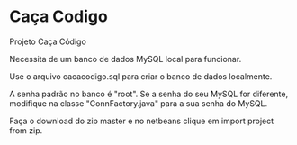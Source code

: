 # Caça Codigo
Projeto Caça Código


Necessita de um banco de dados MySQL local para funcionar.

Use o arquivo cacacodigo.sql para criar o banco de dados localmente.

A senha padrão no banco é "root". Se a senha do seu MySQL for diferente, modifique na classe "ConnFactory.java" para a sua senha do MySQL.

Faça o download do zip master e no netbeans clique em import project from zip.
